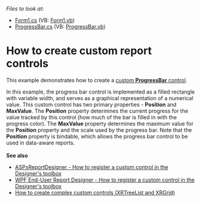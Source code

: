 <!-- default file list -->
*Files to look at*:

* [Form1.cs](./CS/Form1.cs) (VB: [Form1.vb](./VB/Form1.vb))
* [ProgressBar.cs](./CS/ProgressBar.cs) (VB: [ProgressBar.vb](./VB/ProgressBar.vb))
<!-- default file list end -->
# How to create custom report controls


<p>This example demonstrates how to create a <a href="https://documentation.devexpress.com/#XtraReports/CustomDocument1304">custom <strong>ProgressBar</strong> control</a>.</p>
<p>In this example, the progress bar control is implemented as a filled rectangle with variable width, and serves as a graphical representation of a numerical value. This custom control has two primary properties - <strong>Position</strong> and <strong>MaxValue</strong>. The <strong>Position</strong> property determines the current progress for the value tracked by this control (how much of the bar is filled in with the progress color). The <strong>MaxValue</strong> property determines the maximum value for the <strong>Position</strong> property and the scale used by the progress bar. Note that the <strong>Position</strong> property is bindable, which allows the progress bar control to be used in data-aware reports.<br><br><strong>See also</strong>

* <a href="https://www.devexpress.com/Support/Center/Example/Details/T209289">ASPxReportDesigner - How to register a custom control in the Designer's toolbox</a>
* <a href="https://www.devexpress.com/Support/Center/Example/Details/T416384">WPF End-User Report Designer - How to register a custom control in the Designer's toolbox</a>
* <a href="https://www.devexpress.com/Support/Center/Example/Details/T320738">How to create complex custom controls (XRTreeList and XRGrid)</a></p>

<br/>


